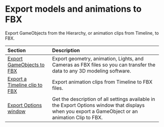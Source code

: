 # Export models and animations to FBX

Export GameObjects from the Hierarchy, or animation clips from Timeline, to FBX.

| Section | Description |
| :--- | :--- |
| [Export GameObjects to FBX](export-gameobjects.md) | Export geometry, animation, Lights, and Cameras as FBX files so you can transfer the data to any 3D modeling software. |
| [Export a Timeline clip to FBX](export-timeline-clip.md) | Export animation clips from Timeline to FBX files. |
| [Export Options window](ref-export-options.md) | Get the description of all settings available in the Export Options window that displays when you export a GameObject or an animation Clip to FBX. |

